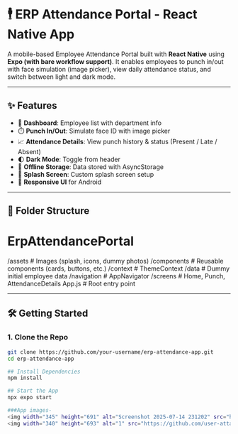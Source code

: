 # 🕴️ ERP Attendance Portal - React Native App

A mobile-based Employee Attendance Portal built with **React Native** using **Expo (with bare workflow support)**. It enables employees to punch in/out with face simulation (image picker), view daily attendance status, and switch between light and dark mode.

---

## ✨ Features

- 📅 **Dashboard**: Employee list with department info
- ⏱️ **Punch In/Out**: Simulate face ID with image picker
- 📈 **Attendance Details**: View punch history & status (Present / Late / Absent)
- 🌓 **Dark Mode**: Toggle from header
- 💾 **Offline Storage**: Data stored with AsyncStorage
- 🎉 **Splash Screen**: Custom splash screen setup
- 📱 **Responsive UI** for Android

---

## 📂 Folder Structure

# ErpAttendancePortal

/assets # Images (splash, icons, dummy photos)
/components # Reusable components (cards, buttons, etc.)
/context # ThemeContext
/data # Dummy initial employee data
/navigation # AppNavigator
/screens # Home, Punch, AttendanceDetails
App.js # Root entry point


---

## 🛠️ Getting Started

### 1. Clone the Repo

```bash
git clone https://github.com/your-username/erp-attendance-app.git
cd erp-attendance-app

## Install Dependencies
npm install

## Start the App
npx expo start

###App images-
<img width="345" height="691" alt="Screenshot 2025-07-14 231202" src="https://github.com/user-attachments/assets/9a313814-0aab-4d18-8a2c-1c36ba73c3ba" />
<img width="340" height="693" alt="1" src="https://github.com/user-attachments/assets/7fc80650-b89c-4da8-a958-fe90a8bd7125" />

